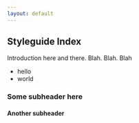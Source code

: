 ```yaml
---
layout: default
---
```

## Styleguide Index

Introduction here and there. Blah. Blah. Blah

 - hello
 - world

### Some subheader here

#### Another subheader
